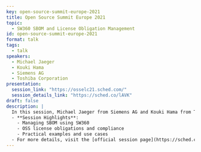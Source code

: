 ```yaml
---
key: open-source-summit-europe-2021
title: Open Source Summit Europe 2021
topic: 
  - SW360 SBOM and License Obligation Management
id: open-source-summit-europe-2021
format: talk
tags:
  - talk
speakers:
  - Michael Jaeger
  - Kouki Hama
  - Siemens AG
  - Toshiba Corporation
presentation: 
  session_link: "https://osselc21.sched.com/"
  session_details_link: "https://sched.co/lAVK"
draft: false
description: |
  In this session, Michael Jaeger from Siemens AG and Kouki Hama from Toshiba Corporation dive deep into the role of SW360 in managing Software Bill of Materials (SBOM) and OSS license obligations. This talk emphasizes the importance of these tools in managing open-source compliance and dependency tracking.
  - **Session Highlights**:
    - Managing SBOM using SW360
    - OSS license obligations and compliance
    - Practical examples and use cases
  - For more details, visit the [official session page](https://sched.co/lAVK).
---
```

